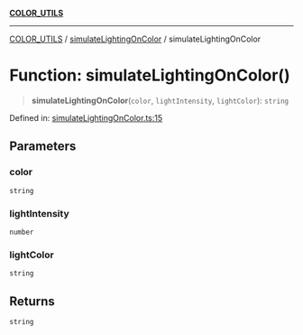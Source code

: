 [**COLOR_UTILS**](../../README.md)

***

[COLOR_UTILS](../../README.md) / [simulateLightingOnColor](../README.md) / simulateLightingOnColor

# Function: simulateLightingOnColor()

> **simulateLightingOnColor**(`color`, `lightIntensity`, `lightColor`): `string`

Defined in: [simulateLightingOnColor.ts:15](https://github.com/dailker/everyutil/blob/0ec5ce08552e5059ec58e2975404aeb74a6202b1/src/color/simulateLightingOnColor.ts#L15)

## Parameters

### color

`string`

### lightIntensity

`number`

### lightColor

`string`

## Returns

`string`
